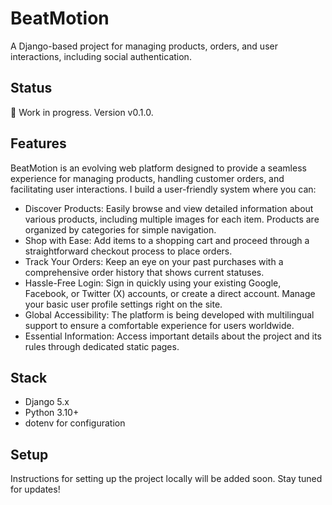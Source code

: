 # BeatMotion
A Django-based project for managing products, orders, and user interactions, including social authentication.

## Status
🚧 Work in progress. Version v0.1.0.

## Features
BeatMotion is an evolving web platform designed to provide a seamless experience for managing products, handling customer orders, and facilitating user interactions. I build a user-friendly system where you can:

* Discover Products: Easily browse and view detailed information about various products, including multiple images for each item. Products are organized by categories for simple navigation.
* Shop with Ease: Add items to a shopping cart and proceed through a straightforward checkout process to place orders.
* Track Your Orders: Keep an eye on your past purchases with a comprehensive order history that shows current statuses.
* Hassle-Free Login: Sign in quickly using your existing Google, Facebook, or Twitter (X) accounts, or create a direct account. Manage your basic user profile settings right on the site.
* Global Accessibility: The platform is being developed with multilingual support to ensure a comfortable experience for users worldwide.
* Essential Information: Access important details about the project and its rules through dedicated static pages.

## Stack
- Django 5.x
- Python 3.10+
- dotenv for configuration

## Setup
Instructions for setting up the project locally will be added soon. Stay tuned for updates!
